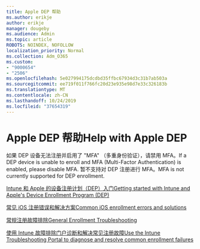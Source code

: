 ```yaml
---
title: Apple DEP 帮助
ms.author: erikje
author: erikje
manager: dougeby
ms.audience: Admin
ms.topic: article
ROBOTS: NOINDEX, NOFOLLOW
localization_priority: Normal
ms.collection: Adm_O365
ms.custom:
- "9000654"
- "2506"
ms.openlocfilehash: 5e027994175dcdbd35ffbc67934d3c31b7ab503a
ms.sourcegitcommit: ee719f011f766fc20d23e935e98d7e33c326183b
ms.translationtype: MT
ms.contentlocale: zh-CN
ms.lasthandoff: 10/24/2019
ms.locfileid: "37654319"
---
```

# <a name="help-with-apple-dep"></a><span data-ttu-id="480cd-102">Apple DEP 帮助</span><span class="sxs-lookup"><span data-stu-id="480cd-102">Help with Apple DEP</span></span>

<span data-ttu-id="480cd-103">如果 DEP 设备无法注册并启用了 "MFA" （多重身份验证），请禁用 MFA。</span><span class="sxs-lookup"><span data-stu-id="480cd-103">If a DEP device is unable to enroll and MFA (Multi-Factor Authentication) is enabled, please disable MFA.</span></span> <span data-ttu-id="480cd-104">暂不支持对 DEP 注册进行 MFA。</span><span class="sxs-lookup"><span data-stu-id="480cd-104">MFA is not currently supported for DEP enrollment.</span></span>

[<span data-ttu-id="480cd-105">Intune 和 Apple 的设备注册计划（DEP）入门</span><span class="sxs-lookup"><span data-stu-id="480cd-105">Getting started with Intune and Apple's Device Enrollment Program (DEP)</span></span>](https://docs.microsoft.com/intune/enrollment/device-enrollment-program-enroll-ios)

[<span data-ttu-id="480cd-106">常见 iOS 注册错误和解决方案</span><span class="sxs-lookup"><span data-stu-id="480cd-106">Common iOS enrollment errors and solutions</span></span>](https://docs.microsoft.com/intune/enrollment/troubleshoot-ios-enrollment-errors)

[<span data-ttu-id="480cd-107">常规注册故障排除</span><span class="sxs-lookup"><span data-stu-id="480cd-107">General Enrollment Troubleshooting</span></span>](https://docs.microsoft.com/intune/enrollment/troubleshoot-device-enrollment-in-intune)

[<span data-ttu-id="480cd-108">使用 Intune 故障排除门户诊断和解决常见注册故障</span><span class="sxs-lookup"><span data-stu-id="480cd-108">Use the Intune Troubleshooting Portal to diagnose and resolve common enrollment failures</span></span>](https://docs.microsoft.com/intune/fundamentals/help-desk-operators)



